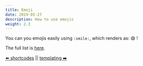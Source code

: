 ```yaml
---
title: Emoji
date: 2019-05-27
description: How to use emojis
weight: 2.3
---
```


You can you emojis easily using `:smile:`, which renders as: :smile: !

The full list is [here](https://github.com/veelenga/emoji.cr/blob/master/src/emoji/emoji_map.cr).

[⬅️ shortcodes](/en/content/shortcodes.html) || [templating ➡️](/en/content/templating.html)